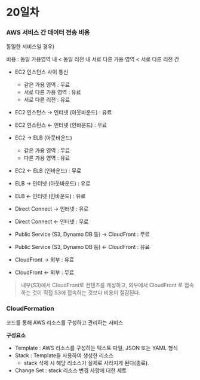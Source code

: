 # 20일차

### AWS 서비스 간 데이터 전송 비용

동일한 서비스일 경우)

비용 : 동일 가용영역 내 < 동일 리전 내 서로 다른 가용 영역 < 서로 다른 리전 간

- EC2 인스턴스 사이 통신
    - 같은 가용 영역 : 무료
    - 서로 다른 가용 영역 : 유료
    - 서로 다른 리전 : 유료
- EC2 인스턴스 → 인터넷 (아웃바운드) : 유료
- EC2 인스턴스 ← 인터넷 (인바운드) : 무료
- EC2 → ELB (아웃바운드)
    - 같은 가용 영역 : 무료
    - 다른 가용 영역 : 유료
- EC2 ← ELB (인바운드) : 무료

- ELB → 인터넷 (아웃바운드) : 유료
- ELB ← 인터넷 (인바운드) : 유료

- Direct Connect → 인터넷 : 유료
- Direct Connect ← 인터넷 : 무료

- Public Service (S3, Dynamo DB 등) → CloudFront : 무료
- Public Service (S3, Dynamo DB 등) ← CloudFront : 유료

- CloudFront → 외부 : 유료
- CloudFront ← 외부 : 무료

> 내부(S3)에서 CloudFront로 컨텐츠를 캐싱하고, 외부에서 CloudFront 로 접속하는 것이 직접 S3에 접속하는 것보다 비용이 절감된다.
> 

### CloudFormation

코드를 통해 AWS 리소스를 구성하고 관리하는 서비스

**구성요소**

- Template : AWS 리소스를 구성하는 텍스트 파일, JSON 또는 YAML 형식
- Stack : Template을 사용하여 생성한 리소스
    - stack 삭제 시 해당 리소스가 실제로 사라지게 된다(종료).
- Change Set : stack 리소스 변경 사항에 대한 세트
